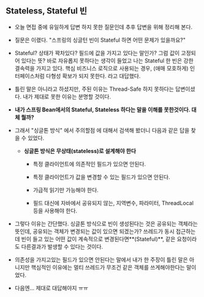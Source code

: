 ## Stateless, Stateful 빈

- 오늘 면접 중에 유일하게 답변 하지 못한 질문인데 추후 답변을 위해 정리해 본다.

- 질문은 이랬다. "스프링의 싱글턴 빈이 Stateful 하면 어떤 문제가 있을까요?"

- Stateful? 상태가 꽉차있다? 필드에 값을 가지고 있다는 말인가? 그럼 값이 고정되어 있다는 뜻? 바로 자유롭지 못하다는 생각이 들었고 나는 Stateful 한 빈은 강한 결속력을 가지고 있다. 핵심 비즈니스 로직으로 사용되는 경우, (애매 모호하게) 인터페이스처럼 다형성 확보가 되지 못한다. 라고 대답했다.

- 틀린 말은 아니라고 하셨지만, 주된 이유는 Thread-Safe 하지 못하다는 답변이셨다. 내가 제대로 못한 이유는 분명할 것이다.

- **내가 스프링 Bean에서의 Stateful, Stateless 하다는 말을 이해를 못한것이다. 대체 뭘까?**

- 그래서 "싱글톤 방식" 에서 주의할점 에 대해서 검색해 봤더니 다음과 같은 답을 찾을 수 있었다.

  - **싱글톤 방식은 무상태(stateless)로 설계해야 한다**

    - 특정 클라이언트에 의존적인 필드가 있으면 안된다. <br>

    - 특정 클라이언트가 값을 변경할 수 있는 필드가 있으면 안된다. <br>

    - 가급적 읽기만 가능해야 한다. <br>

    - 필드 대신에 자바에서 공유되지 않는, 지역변수, 파라미터, ThreadLocal 등을 사용해야 한다.

- 그렇다 이유는 간단했다. 싱글톤 방식으로 빈이 생성된다는 것은 공유되는 객체라는 뜻인데, 공유되는 객체가 변경되는 값이 있으면 되겠는가? 쓰레드가 동시 접근하는데 빈이 들고 있는 어떤 값이 계속적으로 변경된다면**(Stateful)**, 같은 요청이라도 다른결과가 발생할 수 있다는 것이다.

- 의존성을 가지고있는 필드가 있으면 안된다는 말에서 내가 한 주장이 틀린 말은 아니지만 핵심적인 이유에는 멀티 쓰레드가 무조건 같은 객체를 쓰게해야한다는 말이었다.

- 다음엔... 제대로 대답해야지 ㅠㅠ
